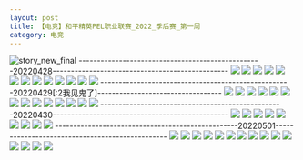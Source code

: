 ```yaml
---
layout: post
title: 【电竞】和平精英PEL职业联赛_2022_季后赛_第一周
category: 电竞
---
```

![story_new_final](http://s1r3itzmh.hd-bkt.clouddn.com/img/story_new_final_0322.png)
--------------------------------------------------20220428------------------------------------------------
![](http://s1r2k4uc5.hd-bkt.clouddn.com/img/pel-220428-1.png)
![](http://s1r2k4uc5.hd-bkt.clouddn.com/img/pel-220428-2.png)
![](http://s1r2k4uc5.hd-bkt.clouddn.com/img/pel-220428-3.png)
![](http://s1r2k4uc5.hd-bkt.clouddn.com/img/pel-220428-4.png)
![](http://s1r2k4uc5.hd-bkt.clouddn.com/img/pel-220428-5.png)
![](http://s1r2k4uc5.hd-bkt.clouddn.com/img/pel-220428-6.png)
![](http://s1r2k4uc5.hd-bkt.clouddn.com/img/pel-220428-7.png)
![](http://s1r2k4uc5.hd-bkt.clouddn.com/img/pel-220428-8.png)
![](http://s1r2k4uc5.hd-bkt.clouddn.com/img/pel-220428-9.png)
![](http://s1r2k4uc5.hd-bkt.clouddn.com/img/pel-220428-10.png)
![](http://s1r2k4uc5.hd-bkt.clouddn.com/img/pel-220428-11.png)
![](http://s1r2k4uc5.hd-bkt.clouddn.com/img/pel-220428-12.png)
![](http://s1r2k4uc5.hd-bkt.clouddn.com/img/pel-220428-13.png)
----------------------------------------------------20220429[:2我见鬼了]----------------------------------
![](http://s1r2k4uc5.hd-bkt.clouddn.com/img/pel-220429-14.jpg)
![](http://s1r2k4uc5.hd-bkt.clouddn.com/img/pel-220429-1.png)
![](http://s1r2k4uc5.hd-bkt.clouddn.com/img/pel-220429-2.png)
![](http://s1r2k4uc5.hd-bkt.clouddn.com/img/pel-220429-3.png)
![](http://s1r2k4uc5.hd-bkt.clouddn.com/img/pel-220429-4.png)
![](http://s1r2k4uc5.hd-bkt.clouddn.com/img/pel-220429-5.png)
![](http://s1r2k4uc5.hd-bkt.clouddn.com/img/pel-220429-6.png)
![](http://s1r2k4uc5.hd-bkt.clouddn.com/img/pel-220429-7.png)
![](http://s1r2k4uc5.hd-bkt.clouddn.com/img/pel-220429-8.png)
![](http://s1r2k4uc5.hd-bkt.clouddn.com/img/pel-220429-9.png)
![](http://s1r2k4uc5.hd-bkt.clouddn.com/img/pel-220429-10.png)
![](http://s1r2k4uc5.hd-bkt.clouddn.com/img/pel-220429-11.png)
![](http://s1r2k4uc5.hd-bkt.clouddn.com/img/pel-220429-12.png)
![](http://s1r2k4uc5.hd-bkt.clouddn.com/img/pel-220429-13.png)
--------------------------------------------------20220430------------------------------------------------
![](http://s1r2k4uc5.hd-bkt.clouddn.com/img/pel-220430-1.png)
![](http://s1r2k4uc5.hd-bkt.clouddn.com/img/pel-220430-2.png)
![](http://s1r2k4uc5.hd-bkt.clouddn.com/img/pel-220430-3.png)
![](http://s1r2k4uc5.hd-bkt.clouddn.com/img/pel-220430-4.png)
![](http://s1r2k4uc5.hd-bkt.clouddn.com/img/pel-220430-5.png)
![](http://s1r2k4uc5.hd-bkt.clouddn.com/img/pel-220430-6.png)
![](http://s1r2k4uc5.hd-bkt.clouddn.com/img/pel-220430-7.png)
![](http://s1r2k4uc5.hd-bkt.clouddn.com/img/pel-220430-8.png)
![](http://s1r2k4uc5.hd-bkt.clouddn.com/img/pel-220430-9.png)
--------------------------------------------------20220501------------------------------------------------
![](http://s1r2k4uc5.hd-bkt.clouddn.com/img/pel-220501-1.jpg)
![](http://s1r2k4uc5.hd-bkt.clouddn.com/img/pel-220501-2.jpg)
![](http://s1r2k4uc5.hd-bkt.clouddn.com/img/pel-220501-3.jpg)
![](http://s1r2k4uc5.hd-bkt.clouddn.com/img/pel-220501-4.jpg)
![](http://s1r2k4uc5.hd-bkt.clouddn.com/img/pel-220501-5.jpg)
![](http://s1r2k4uc5.hd-bkt.clouddn.com/img/pel-220501-6.jpg)
![](http://s1r2k4uc5.hd-bkt.clouddn.com/img/pel-220501-7.jpg)
![](http://s1r2k4uc5.hd-bkt.clouddn.com/img/pel-220501-8.jpg)
![](http://s1r2k4uc5.hd-bkt.clouddn.com/img/pel-220501-9.jpg)
![](http://s1r2k4uc5.hd-bkt.clouddn.com/img/pel-220501-10.jpg)
![](http://s1r2k4uc5.hd-bkt.clouddn.com/img/pel-220501-11.jpg)
![](http://s1r2k4uc5.hd-bkt.clouddn.com/img/pel-220501-12.jpg)
![](http://s1r2k4uc5.hd-bkt.clouddn.com/img/pel-220501-13.jpg)
![](http://s1r2k4uc5.hd-bkt.clouddn.com/img/pel-220501-14.jpg)
![](http://s1r2k4uc5.hd-bkt.clouddn.com/img/pel-220501-15.jpg)
  





